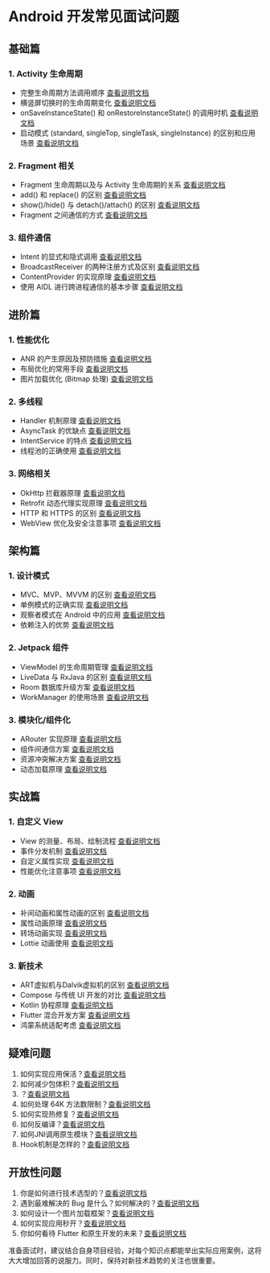 # Android 开发常见面试问题

## 基础篇

### 1. Activity 生命周期
- 完整生命周期方法调用顺序 [查看说明文档](./sources/1/1.1.md)
- 横竖屏切换时的生命周期变化 [查看说明文档](./sources/1/1.2.md)
- onSaveInstanceState() 和 onRestoreInstanceState() 的调用时机 [查看说明文档](./sources/1/1.3.md)
- 启动模式 (standard, singleTop, singleTask, singleInstance) 的区别和应用场景 [查看说明文档](./sources/1/1.4.md)

### 2. Fragment 相关
- Fragment 生命周期以及与 Activity 生命周期的关系 [查看说明文档](./sources/2/2.极.md)
- add() 和 replace() 的区别  [查看说明文档](./sources/2/2.2.md)
- show()/hide() 与 detach()/attach() 的区别 [查看说明文档](./sources/2/2.3.md)
- Fragment 之间通信的方式 [查看说明文档](./sources/2/2.4.md)

### 3. 组件通信
- Intent 的显式和隐式调用 [查看说明文档](./sources/3/3.1.md)
- BroadcastReceiver 的两种注册方式及区别 [查看说明文档](./sources/3/3.2.md)
- ContentProvider 的实现原理 [查看说明文档](./sources/3/3.3.md)
- 使用 AIDL 进行跨进程通信的基本步骤 [查看说明文档](./sources/3/3.4.md)

## 进阶篇

### 1. 性能优化
- ANR 的产生原因及预防措施 [查看说明文档](./sources/4/4.1.md)
- 布局优化的常用手段  [查看说明文档](./sources/4/4.2.md)
- 图片加载优化 (Bitmap 处理) [查看说明文档](./sources/4/4.3.md)

### 2. 多线程
- Handler 机制原理 [查看说明文档](./sources/5/5.1.md)
- AsyncTask 的优缺点 [查看说明文档](./sources/5/5.2.md)
- IntentService 的特点 [查看说明文档](./sources/5/5.3.md)
- 线程池的正确使用 [查看说明文档](./sources/5/5.4.md)

### 3. 网络相关
- OkHttp 拦截器原理 [查看说明文档](./sources/other/5_1.1.md)
- Retrofit 动态代理实现原理 [查看说明文档](./sources/other/5_1.2.md)
- HTTP 和 HTTPS 的区别 [查看说明文档](./sources/other/5_1.3.md)
- WebView 优化及安全注意事项 [查看说明文档](./sources/other/5_1.4.md)

## 架构篇

### 1. 设计模式
- MVC、MVP、MVVM 的区别 [查看说明文档](./sources/6/6.1.md)
- 单例模式的正确实现 [查看说明文档](./sources/6/6.2.md)
- 观察者模式在 Android 中的应用 [查看说明文档](./sources/6/6.3.md)
- 依赖注入的优势 [查看说明文档](./sources/6/6.4.md)

### 2. Jetpack 组件
- ViewModel 的生命周期管理  [查看说明文档](./sources/7/7.1.md)
- LiveData 与 RxJava 的区别  [查看说明文档](./sources/7/7.2.md)
- Room 数据库升级方案  [查看说明文档](./sources/7/7.3.md)
- WorkManager 的使用场景  [查看说明文档](./sources/7/7.4.md)

### 3. 模块化/组件化
- ARouter 实现原理 [查看说明文档](./sources/8/8.1.md)
- 组件间通信方案 [查看说明文档](./sources/8/8.2.md)
- 资源冲突解决方案 [查看说明文档](./sources/8/8.3.md)
- 动态加载原理 [查看说明文档](./sources/8/8.4.md)

## 实战篇

### 1. 自定义 View
- View 的测量、布局、绘制流程  [查看说明文档](./sources/9/9.1.md)
- 事件分发机制  [查看说明文档](./sources/9/9.2.md)
- 自定义属性实现  [查看说明文档](./sources/9/9.3.md)
- 性能优化注意事项  [查看说明文档](./sources/9/9.4.md)

### 2. 动画
- 补间动画和属性动画的区别  [查看说明文档](./sources/10/10.1.md)
- 属性动画原理  [查看说明文档](./sources/10/10.2.md)
- 转场动画实现  [查看说明文档](./sources/10/10.3.md)
- Lottie 动画使用  [查看说明文档](./sources/10/10.4.md)

### 3. 新技术
- ART虚拟机与Dalvik虚拟机的区别 [查看说明文档](./sources/11/11.0.md)
- Compose 与传统 UI 开发的对比 [查看说明文档](./sources/11/11.1.md)
- Kotlin 协程原理 [查看说明文档](./sources/11/11.2.md)
- Flutter 混合开发方案 [查看说明文档](./sources/11/11.3.md)
- 鸿蒙系统适配考虑 [查看说明文档](./sources/11/11.4.md)

## 疑难问题

1. 如何实现应用保活？[查看说明文档](./sources/12/12.1.md)
2. 如何减少包体积？[查看说明文档](./sources/12/12.2.md)
3. ？[查看说明文档](./sources/12/12.3.md)
4. 如何处理 64K 方法数限制？[查看说明文档](./sources/12/12.4.md)
5. 如何实现热修复？[查看说明文档](./sources/12/12.5.md)
6. 如何反编译？[查看说明文档](./sources/12/12.6.md)
7. 如何JNI调用原生模块？[查看说明文档](./sources/12/12.7.md)
8. Hook机制是怎样的？[查看说明文档](./sources/12/12.8.md)

## 开放性问题

1. 你是如何进行技术选型的？[查看说明文档](./sources/13/13.1.md)
2. 遇到最难解决的 Bug 是什么？如何解决的？[查看说明文档](./sources/13/13.2.md)
3. 如何设计一个图片加载框架？[查看说明文档](./sources/13/13.3.md)
4. 如何实现应用秒开？[查看说明文档](./sources/13/13.4.md)
5. 你如何看待 Flutter 和原生开发的未来？[查看说明文档](./sources/13/13.5.md)


准备面试时，建议结合自身项目经验，对每个知识点都能举出实际应用案例，这将大大增加回答的说服力。同时，保持对新技术趋势的关注也很重要。